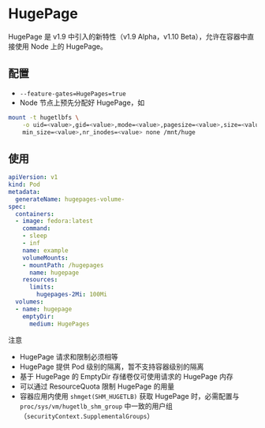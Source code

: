 # HugePage

HugePage 是 v1.9 中引入的新特性（v1.9 Alpha，v1.10 Beta），允许在容器中直接使用 Node 上的 HugePage。

## 配置

- `--feature-gates=HugePages=true`
- Node 节点上预先分配好 HugePage，如

```sh
mount -t hugetlbfs \
    -o uid=<value>,gid=<value>,mode=<value>,pagesize=<value>,size=<value>,\
    min_size=<value>,nr_inodes=<value> none /mnt/huge
```

## 使用

```yaml
apiVersion: v1
kind: Pod
metadata:
  generateName: hugepages-volume-
spec:
  containers:
  - image: fedora:latest
    command:
    - sleep
    - inf
    name: example
    volumeMounts:
    - mountPath: /hugepages
      name: hugepage
    resources:
      limits:
        hugepages-2Mi: 100Mi
  volumes:
  - name: hugepage
    emptyDir:
      medium: HugePages
```

注意

- HugePage 请求和限制必须相等
- HugePage 提供 Pod 级别的隔离，暂不支持容器级别的隔离
- 基于 HugePage 的 EmptyDir 存储卷仅可使用请求的 HugePage 内存
- 可以通过 ResourceQuota 限制 HugePage 的用量
- 容器应用内使用 `shmget(SHM_HUGETLB)` 获取 HugePage 时，必需配置与 `proc/sys/vm/hugetlb_shm_group` 中一致的用户组（`securityContext.SupplementalGroups`）
